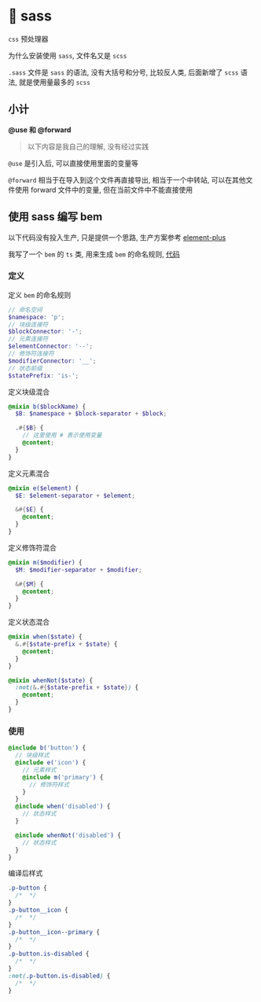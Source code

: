 # 🎨 sass

`css` 预处理器

为什么安装使用 `sass`, 文件名又是 `scss`

`.sass` 文件是 `sass` 的语法, 没有大括号和分号, 比较反人类, 后面新增了 `scss` 语法, 就是使用量最多的 `scss`

## 小计

**@use 和 @forward**

> 以下内容是我自己的理解, 没有经过实践

`@use` 是引入后, 可以直接使用里面的变量等

`@forward` 相当于在导入到这个文件再直接导出, 相当于一个中转站, 可以在其他文件使用 forward 文件中的变量, 但在当前文件中不能直接使用

## 使用 sass 编写 bem

以下代码没有投入生产, 只是提供一个思路, 生产方案参考 [element-plus](https://github.com/element-plus/element-plus/blob/dev/packages/theme-chalk/src/mixins/mixins.scss)

我写了一个 `bem` 的 `ts` 类, 用来生成 `bem` 的命名规则, [代码](./bem.ts)

### 定义

定义 `bem` 的命名规则

```scss
// 命名空间
$namespace: 'p';
// 块级连接符
$blockConnector: '-';
// 元素连接符
$elementConnector: '--';
// 修饰符连接符
$modifierConnector: '__';
// 状态前缀
$statePrefix: 'is-';
```

定义块级混合

```scss
@mixin b($blockName) {
  $B: $namespace + $block-separator + $block;

  .#{$B} {
    // 这里使用 # 表示使用变量
    @content;
  }
}
```

定义元素混合

```scss
@mixin e($element) {
  $E: $element-separator + $element;

  &#{$E} {
    @content;
  }
}
```

定义修饰符混合

```scss
@mixin m($modifier) {
  $M: $modifier-separator + $modifier;

  &#{$M} {
    @content;
  }
}
```

定义状态混合

```scss
@mixin when($state) {
  &.#{$state-prefix + $state} {
    @content;
  }
}

@mixin whenNot($state) {
  :not(&.#{$state-prefix + $state}) {
    @content;
  }
}
```

### 使用

```scss
@include b('button') {
  // 块级样式
  @include e('icon') {
    // 元素样式
    @include m('primary') {
      // 修饰符样式
    }
  }
  @include when('disabled') {
    // 状态样式
  }

  @include whenNot('disabled') {
    // 状态样式
  }
}
```

编译后样式

```css
.p-button {
  /*  */
}
.p-button__icon {
  /*  */
}
.p-button__icon--primary {
  /*  */
}
.p-button.is-disabled {
  /*  */
}
:not(.p-button.is-disabled) {
  /*  */
}
```
